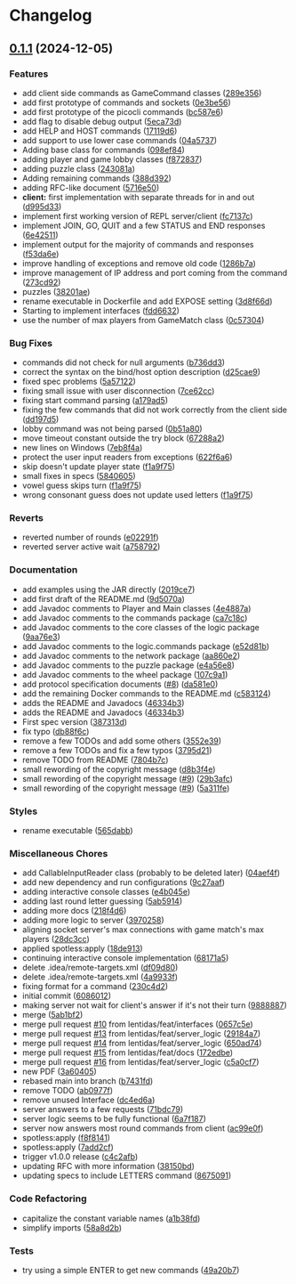 # Changelog

## [0.1.1](https://github.com/lentidas/DAI-2425-PW2/compare/v0.1.0...v0.1.1) (2024-12-05)


### Features

* add client side commands as GameCommand classes ([289e356](https://github.com/lentidas/DAI-2425-PW2/commit/289e356230882a639c4ea0bff94a78cd61c7f2c7))
* add first prototype of commands and sockets ([0e3be56](https://github.com/lentidas/DAI-2425-PW2/commit/0e3be5674af378e10eb1ddf0bf33b00b87836cda))
* add first prototype of the picocli commands ([bc587e6](https://github.com/lentidas/DAI-2425-PW2/commit/bc587e60188e3e84dffc061cc076e2eb80031253))
* add flag to disable debug output ([5eca73d](https://github.com/lentidas/DAI-2425-PW2/commit/5eca73d372ef656c47b2ed2aa4f19b5d9d728558))
* add HELP and HOST commands ([17119d6](https://github.com/lentidas/DAI-2425-PW2/commit/17119d60124bae1e12f5ad1b9110e2831f1a3091))
* add support to use lower case commands ([04a5737](https://github.com/lentidas/DAI-2425-PW2/commit/04a573715f79d11a317cecc1c83a60fa79f2da38))
* Adding base class for commands ([098ef84](https://github.com/lentidas/DAI-2425-PW2/commit/098ef84c2ba31deeea6d2e2abba6bc02386d434a))
* adding player and game lobby classes ([f872837](https://github.com/lentidas/DAI-2425-PW2/commit/f872837211155a512316167050af8ace80c493da))
* adding puzzle class ([243081a](https://github.com/lentidas/DAI-2425-PW2/commit/243081a3e7e608623ab74b4e4fb89874cc58cc15))
* Adding remaining commands ([388d392](https://github.com/lentidas/DAI-2425-PW2/commit/388d3926d8f0fb2d56710cc4f85370bebc8c34fc))
* adding RFC-like document ([5716e50](https://github.com/lentidas/DAI-2425-PW2/commit/5716e5060f81654cef6380f6df4066e58f880362))
* **client:** first implementation with separate threads for in and out ([d995d33](https://github.com/lentidas/DAI-2425-PW2/commit/d995d332f55d1cd8e880d044a7b6412e2163e808))
* implement first working version of REPL server/client ([fc7137c](https://github.com/lentidas/DAI-2425-PW2/commit/fc7137c5b2616fd5cb357a2670b891f1f7ca5bb1))
* implement JOIN, GO, QUIT and a few STATUS and END responses ([6e42511](https://github.com/lentidas/DAI-2425-PW2/commit/6e4251153d33ad08ff19627c98e0ff7ed97b2944))
* implement output for the majority of commands and responses ([f53da6e](https://github.com/lentidas/DAI-2425-PW2/commit/f53da6e3efd31e8e2580b373645f379186b9c1b2))
* improve handling of exceptions and remove old code ([1286b7a](https://github.com/lentidas/DAI-2425-PW2/commit/1286b7ad0b283cc5bb697a13af3efa8552768715))
* improve management of IP address and port coming from the command ([273cd92](https://github.com/lentidas/DAI-2425-PW2/commit/273cd925cebf84bb153fce352e33afcc0104ee07))
* puzzles ([38201ae](https://github.com/lentidas/DAI-2425-PW2/commit/38201ae988a22650042bff1710fbc77051d3df73))
* rename executable in Dockerfile and add EXPOSE setting ([3d8f66d](https://github.com/lentidas/DAI-2425-PW2/commit/3d8f66d796352168b4cbef8b750ea807f7fe24d0))
* Starting to implement interfaces ([fdd6632](https://github.com/lentidas/DAI-2425-PW2/commit/fdd663276a30cfb15471d6fba648909578feda89))
* use the number of max players from GameMatch class ([0c57304](https://github.com/lentidas/DAI-2425-PW2/commit/0c57304d351a8af93ac070f7dfb680edb8a1d50e))


### Bug Fixes

* commands did not check for null arguments ([b736dd3](https://github.com/lentidas/DAI-2425-PW2/commit/b736dd34794ba8a63e563e018bd66b4e0fac0ae9))
* correct the syntax on the bind/host option description ([d25cae9](https://github.com/lentidas/DAI-2425-PW2/commit/d25cae9e5c8a5e5d2fafb0ce2fc82f604f784979))
* fixed spec problems ([5a57122](https://github.com/lentidas/DAI-2425-PW2/commit/5a571228bd740ef6b8b658c095b34c889280397f))
* fixing small issue with user disconnection ([7ce62cc](https://github.com/lentidas/DAI-2425-PW2/commit/7ce62cc8207f7e44913ab21605045068faf0d7c9))
* fixing start command parsing ([a179ad5](https://github.com/lentidas/DAI-2425-PW2/commit/a179ad53902db638d05c97832c8856593fbdd127))
* fixing the few commands that did not work correctly from the client side ([dd197d5](https://github.com/lentidas/DAI-2425-PW2/commit/dd197d57f1de49841bd33cbf6edc0a3ab59df2ac))
* lobby command was not being parsed ([0b51a80](https://github.com/lentidas/DAI-2425-PW2/commit/0b51a8090c40f2ed040707b728ce6f0c7acaffa7))
* move timeout constant outside the try block ([67288a2](https://github.com/lentidas/DAI-2425-PW2/commit/67288a2361689f67e398106e68888dcd8a1649da))
* new lines on Windows ([7eb8f4a](https://github.com/lentidas/DAI-2425-PW2/commit/7eb8f4aefbab0139a479187b12fd86a81c6aca0f))
* protect the user input readers from exceptions ([622f6a6](https://github.com/lentidas/DAI-2425-PW2/commit/622f6a62308c430c415ded0a1213879d7e88e48d))
* skip doesn't update player state ([f1a9f75](https://github.com/lentidas/DAI-2425-PW2/commit/f1a9f753c4056d9c82ebb8b18792d503594fc87d))
* small fixes in specs ([5840605](https://github.com/lentidas/DAI-2425-PW2/commit/58406058bd9e877b776574366149d650807be788))
* vowel guess skips turn ([f1a9f75](https://github.com/lentidas/DAI-2425-PW2/commit/f1a9f753c4056d9c82ebb8b18792d503594fc87d))
* wrong consonant guess does not update used letters ([f1a9f75](https://github.com/lentidas/DAI-2425-PW2/commit/f1a9f753c4056d9c82ebb8b18792d503594fc87d))


### Reverts

* reverted number of rounds ([e02291f](https://github.com/lentidas/DAI-2425-PW2/commit/e02291f17e12e5a5a07b9a76b2adf4953a49ff46))
* reverted server active wait ([a758792](https://github.com/lentidas/DAI-2425-PW2/commit/a7587923977d7ab0b3fecf768ea0e0a0177dd060))


### Documentation

* add examples using the JAR directly ([2019ce7](https://github.com/lentidas/DAI-2425-PW2/commit/2019ce7789428cacfc72f19a77a149c6b5ac2de9))
* add first draft of the README.md ([9d5070a](https://github.com/lentidas/DAI-2425-PW2/commit/9d5070afbebe2c09b0f3b559c1b235f560806087))
* add Javadoc comments to Player and Main classes ([4e4887a](https://github.com/lentidas/DAI-2425-PW2/commit/4e4887a337f839b5b9fb5d83510466637047a4d2))
* add Javadoc comments to the commands package ([ca7c18c](https://github.com/lentidas/DAI-2425-PW2/commit/ca7c18c6b8a4b19cb93f6fcccd09a19c8262b6bb))
* add Javadoc comments to the core classes of the logic package ([9aa76e3](https://github.com/lentidas/DAI-2425-PW2/commit/9aa76e3210881f7d1ac7a8355d5e04eff6573532))
* add Javadoc comments to the logic.commands package ([e52d81b](https://github.com/lentidas/DAI-2425-PW2/commit/e52d81b196f82c48aec5c459b37730a8a6ef9c12))
* add Javadoc comments to the network package ([aa860e2](https://github.com/lentidas/DAI-2425-PW2/commit/aa860e216b6a65f4e4f54b37e6ea6bce8b9f4986))
* add Javadoc comments to the puzzle package ([e4a56e8](https://github.com/lentidas/DAI-2425-PW2/commit/e4a56e892068c489448a3014d8f645cbcc95f939))
* add Javadoc comments to the wheel package ([107c9a1](https://github.com/lentidas/DAI-2425-PW2/commit/107c9a1ccdf88a7c2dcf943b0541716f33bbc59d))
* add protocol specification documents ([#8](https://github.com/lentidas/DAI-2425-PW2/issues/8)) ([da581e0](https://github.com/lentidas/DAI-2425-PW2/commit/da581e0c10b38f26c333fdc73efd4bc841c8fe43))
* add the remaining Docker commands to the README.md ([c583124](https://github.com/lentidas/DAI-2425-PW2/commit/c583124555e7906122afbb28aec302c287a74e53))
* adds the README and Javadocs ([46334b3](https://github.com/lentidas/DAI-2425-PW2/commit/46334b3947e7020264ad7a3480f2cee423a892d3))
* adds the README and Javadocs ([46334b3](https://github.com/lentidas/DAI-2425-PW2/commit/46334b3947e7020264ad7a3480f2cee423a892d3))
* First spec version ([387313d](https://github.com/lentidas/DAI-2425-PW2/commit/387313d51d2df006f5f7ab6d4217571fe4a57bf8))
* fix typo ([db88f6c](https://github.com/lentidas/DAI-2425-PW2/commit/db88f6c5e44948db3dcfc3fffaa61a0a4ce263ad))
* remove a few TODOs and add some others ([3552e39](https://github.com/lentidas/DAI-2425-PW2/commit/3552e39ca47cee8ec91c2694c6347d83c95205f1))
* remove a few TODOs and fix a few typos ([3795d21](https://github.com/lentidas/DAI-2425-PW2/commit/3795d2195b2f4e156276693fda7997d52bf84802))
* remove TODO from README ([7804b7c](https://github.com/lentidas/DAI-2425-PW2/commit/7804b7cae1c2f9b601f547dbab655f92c951038c))
* small rewording of the copyright message ([d8b3f4e](https://github.com/lentidas/DAI-2425-PW2/commit/d8b3f4e38d406845d739b8126c07ca25e76ded97))
* small rewording of the copyright message ([#9](https://github.com/lentidas/DAI-2425-PW2/issues/9)) ([29b3afc](https://github.com/lentidas/DAI-2425-PW2/commit/29b3afce1cdaa14bd134737a72cbaba8155ef968))
* small rewording of the copyright message ([#9](https://github.com/lentidas/DAI-2425-PW2/issues/9)) ([5a311fe](https://github.com/lentidas/DAI-2425-PW2/commit/5a311fee5d8f1077d90f82197d42bddcb0f8f6df))


### Styles

* rename executable ([565dabb](https://github.com/lentidas/DAI-2425-PW2/commit/565dabb40f69c92c744dbd0af750dbe89292d19e))


### Miscellaneous Chores

* add CallableInputReader class (probably to be deleted later) ([04aef4f](https://github.com/lentidas/DAI-2425-PW2/commit/04aef4f3c63af0da8a1a060414814fc87551def8))
* add new dependency and run configurations ([9c27aaf](https://github.com/lentidas/DAI-2425-PW2/commit/9c27aafa148c462767a81b6309457d5e1a6d2f83))
* adding interactive console classes ([e4b045e](https://github.com/lentidas/DAI-2425-PW2/commit/e4b045e251236a7fdef082a26302f7b5a87fa7d9))
* adding last round letter guessing ([5ab5914](https://github.com/lentidas/DAI-2425-PW2/commit/5ab59145ea52ae33662da0f9ca61265a42e7fddf))
* adding more docs ([218f4d6](https://github.com/lentidas/DAI-2425-PW2/commit/218f4d66c6a4e0c719c371cf20fa3fb6a1aab806))
* adding more logic to server ([3970258](https://github.com/lentidas/DAI-2425-PW2/commit/39702585b9c55ec9ba6dc2e29449edb78d695816))
* aligning socket server's max connections with game match's max players ([28dc3cc](https://github.com/lentidas/DAI-2425-PW2/commit/28dc3cc254802f93dff7ce1108d1da8d702417d2))
* applied spotless:apply ([18de913](https://github.com/lentidas/DAI-2425-PW2/commit/18de91335937dd091d1ef0eb5f5030cd9298fdbb))
* continuing interactive console implementation ([68171a5](https://github.com/lentidas/DAI-2425-PW2/commit/68171a59438dad8e23d524e64f4a8aa43739a0a4))
* delete .idea/remote-targets.xml ([df09d80](https://github.com/lentidas/DAI-2425-PW2/commit/df09d8001b4b0c7a3a7bd6e10bf64349d87db839))
* delete .idea/remote-targets.xml ([4a9933f](https://github.com/lentidas/DAI-2425-PW2/commit/4a9933f53a06c82c41a172ce65a5ca61e3fae082))
* fixing format for a command ([230c4d2](https://github.com/lentidas/DAI-2425-PW2/commit/230c4d2c6b1285f7d84731b45161c5d404b50c75))
* initial commit ([6086012](https://github.com/lentidas/DAI-2425-PW2/commit/608601200a8c824d6b1f7ceb4f0b011fb21b219e))
* making server not wait for client's answer if it's not their turn ([9888887](https://github.com/lentidas/DAI-2425-PW2/commit/9888887dccf039219bf7548f3b84f67128affe84))
* merge ([5ab1bf2](https://github.com/lentidas/DAI-2425-PW2/commit/5ab1bf29295f09e7dd7478daf7f17ecd3520b1c7))
* merge pull request [#10](https://github.com/lentidas/DAI-2425-PW2/issues/10) from lentidas/feat/interfaces ([0657c5e](https://github.com/lentidas/DAI-2425-PW2/commit/0657c5e9e94647664ef56d3193bfe279dc369e78))
* merge pull request [#13](https://github.com/lentidas/DAI-2425-PW2/issues/13) from lentidas/feat/server_logic ([29184a7](https://github.com/lentidas/DAI-2425-PW2/commit/29184a7811abf5bbb8c9d472edd3b0908b359dd6))
* merge pull request [#14](https://github.com/lentidas/DAI-2425-PW2/issues/14) from lentidas/feat/server_logic ([650ad74](https://github.com/lentidas/DAI-2425-PW2/commit/650ad74a591e3104eba3b105d7f685ec51f88ba9))
* merge pull request [#15](https://github.com/lentidas/DAI-2425-PW2/issues/15) from lentidas/feat/docs ([172edbe](https://github.com/lentidas/DAI-2425-PW2/commit/172edbe1d877dd5c17db08d6c8f696b276e9ee56))
* merge pull request [#16](https://github.com/lentidas/DAI-2425-PW2/issues/16) from lentidas/feat/server_logic ([c5a0cf7](https://github.com/lentidas/DAI-2425-PW2/commit/c5a0cf7bbdf737c751854db9f5968767d162bd53))
* new PDF ([3a60405](https://github.com/lentidas/DAI-2425-PW2/commit/3a604052b7fab6018998339227d87cd1ac9caea7))
* rebased main into branch ([b7431fd](https://github.com/lentidas/DAI-2425-PW2/commit/b7431fd61040e77c7718a89472a4b11b07a7bd45))
* remove TODO ([ab0977f](https://github.com/lentidas/DAI-2425-PW2/commit/ab0977f4748b3c55f4088899d636a33fa901c1f7))
* remove unused Interface ([dc4ed6a](https://github.com/lentidas/DAI-2425-PW2/commit/dc4ed6a887a6e5d18e387e4a2df6721b9859d707))
* server answers to a few requests ([71bdc79](https://github.com/lentidas/DAI-2425-PW2/commit/71bdc79eb7a2bab09e319224bee8c853a2c4fc90))
* server logic seems to be fully functional ([6a7f187](https://github.com/lentidas/DAI-2425-PW2/commit/6a7f18772198c93c1d94caf310a24a0726a8d250))
* server now answers most round commands from client ([ac99e0f](https://github.com/lentidas/DAI-2425-PW2/commit/ac99e0fd35cb8efac34a288a55b2499c157d2e24))
* spotless:apply ([f8f8141](https://github.com/lentidas/DAI-2425-PW2/commit/f8f814115774fbaee26ffb44227e35bae90db0c9))
* spotless:apply ([7add2cf](https://github.com/lentidas/DAI-2425-PW2/commit/7add2cf05f39976ceaf02e28333dbafd16fb70d3))
* trigger v1.0.0 release ([c4c2afb](https://github.com/lentidas/DAI-2425-PW2/commit/c4c2afb5bbed5ad75b6e512f7142bc9f58742149))
* updating RFC with more information ([38150bd](https://github.com/lentidas/DAI-2425-PW2/commit/38150bd2d97ab1a34501f88620fcb45757b36286))
* updating specs to include LETTERS command ([8675091](https://github.com/lentidas/DAI-2425-PW2/commit/86750914707970c26004845ce7290e7870b30800))


### Code Refactoring

* capitalize the constant variable names ([a1b38fd](https://github.com/lentidas/DAI-2425-PW2/commit/a1b38fd1f2f43c3a6c1bd77301e7af4af3d5c12f))
* simplify imports ([58a8d2b](https://github.com/lentidas/DAI-2425-PW2/commit/58a8d2bcbe9c4597207fabf2fa8b4c5759e4a3a4))


### Tests

* try using a simple ENTER to get new commands ([49a20b7](https://github.com/lentidas/DAI-2425-PW2/commit/49a20b778efc5374fa92646b06b618f4fb5c6d83))
